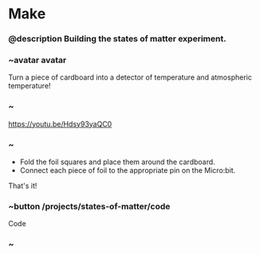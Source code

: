 # Make
### @description Building the states of matter experiment.

### ~avatar avatar

Turn a piece of cardboard into a detector of temperature and atmospheric temperature!

### ~

https://youtu.be/Hdsy93yaQC0

### ~

* Fold the foil squares and place them around the cardboard.
*  Connect each piece of foil to the appropriate pin on the Micro:bit.

That's it!

### ~button /projects/states-of-matter/code
Code
### ~
